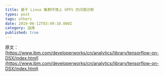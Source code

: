 ```yaml
---
title: 基于 Linux 集群环境上 GPFS 的问题诊断
types: post
tags: others
date: 2019-06-12T03:49:10.000Z
category: 运维
published: true
---
```


原文：[https://www.ibm.com/developerworks/cn/analytics/library/tensorflow-on-DSX/index.html](https://www.ibm.com/developerworks/cn/analytics/library/tensorflow-on-DSX/index.html)
